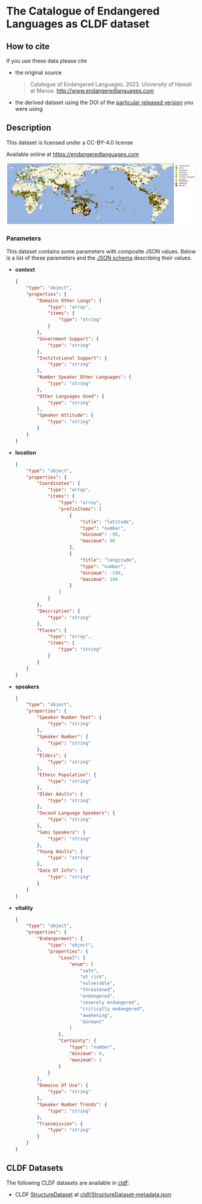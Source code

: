 # The Catalogue of Endangered Languages as CLDF dataset

## How to cite

If you use these data please cite
- the original source
  > Catalogue of Endangered Languages. 2023. University of Hawaii at Manoa. http://www.endangeredlanguages.com
- the derived dataset using the DOI of the [particular released version](../../releases/) you were using

## Description


This dataset is licensed under a CC-BY-4.0 license

Available online at https://endangeredlanguages.com

![](map.png)

### Parameters

This dataset contains some parameters with composite JSON values. Below is a list of these parameters and the [JSON schema](https://json-schema.org/) describing their values.

- **context**
  ```json
  {
      "type": "object",
      "properties": {
          "Domains Other Langs": {
              "type": "array",
              "items": {
                  "type": "string"
              }
          },
          "Government Support": {
              "type": "string"
          },
          "Institutional Support": {
              "type": "string"
          },
          "Number Speaker Other Languages": {
              "type": "string"
          },
          "Other Languages Used": {
              "type": "string"
          },
          "Speaker Attitude": {
              "type": "string"
          }
      }
  }
  ```
- **location**
  ```json
  {
      "type": "object",
      "properties": {
          "Coordinates": {
              "type": "array",
              "items": {
                  "type": "array",
                  "prefixItems": [
                      {
                          "title": "latitude",
                          "type": "number",
                          "minimum": -90,
                          "maximum": 90
                      },
                      {
                          "title": "longitude",
                          "type": "number",
                          "minimum": -180,
                          "maximum": 180
                      }
                  ]
              }
          },
          "Description": {
              "type": "string"
          },
          "Places": {
              "type": "array",
              "items": {
                  "type": "string"
              }
          }
      }
  }
  ```
- **speakers**
  ```json
  {
      "type": "object",
      "properties": {
          "Speaker Number Text": {
              "type": "string"
          },
          "Speaker Number": {
              "type": "string"
          },
          "Elders": {
              "type": "string"
          },
          "Ethnic Population": {
              "type": "string"
          },
          "Older Adults": {
              "type": "string"
          },
          "Second Language Speakers": {
              "type": "string"
          },
          "Semi Speakers": {
              "type": "string"
          },
          "Young Adults": {
              "type": "string"
          },
          "Date Of Info": {
              "type": "string"
          }
      }
  }
  ```
- **vitality**
  ```json
  {
      "type": "object",
      "properties": {
          "Endangerment": {
              "type": "object",
              "properties": {
                  "Level": {
                      "enum": [
                          "safe",
                          "at risk",
                          "vulnerable",
                          "threatened",
                          "endangered",
                          "severely endangered",
                          "critically endangered",
                          "awakening",
                          "dormant"
                      ]
                  },
                  "Certainty": {
                      "type": "number",
                      "minimum": 0,
                      "maximum": 1
                  }
              }
          },
          "Domains Of Use": {
              "type": "string"
          },
          "Speaker Number Trends": {
              "type": "string"
          },
          "Transmission": {
              "type": "string"
          }
      }
  }
  ```

## CLDF Datasets

The following CLDF datasets are available in [cldf](cldf):

- CLDF [StructureDataset](https://github.com/cldf/cldf/tree/master/modules/StructureDataset) at [cldf/StructureDataset-metadata.json](cldf/StructureDataset-metadata.json)